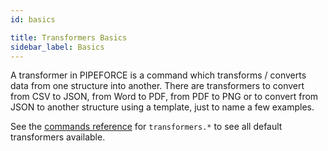 ```yaml
---
id: basics

title: Transformers Basics
sidebar_label: Basics
---
```


A transformer in PIPEFORCE is a command which transforms / converts data from one structure into another. There are transformers to 
convert from CSV to JSON, from Word to PDF, from PDF to PNG or to convert from JSON to another structure using a template, just to name a few examples.

See the [commands reference](../../api/commands) for `transformers.*` to see all default transformers available.


